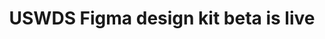 ---
title: USWDS Figma design kit beta is live
tags:
 - Product updates
excerpt: Our new official design kit beta contains 42 USWDS components built with USWDS design tokens, using variables and smart layouts. Updates, improvements, and changes will be coming over the next few months.
preview_url: https://www.figma.com/community/file/1440921849343185329/uswds-design-kit-beta
---